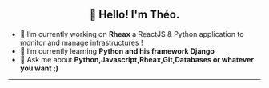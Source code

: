 <h2 align="center">👋 Hello! I'm Théo.</h2>


- 🔭 I’m currently working on **Rheax** a ReactJS & Python application to monitor and manage infrastructures ! 
- 🌱 I’m currently learning **Python and his framework Django**
- 💬 Ask me about **Python,Javascript,Rheax,Git,Databases or whatever you want ;)**

-------



<!--START_SECTION:waka-->



<!--END_SECTION:waka-->
